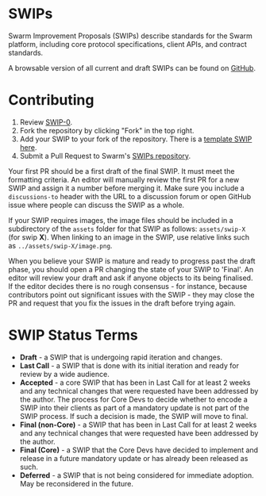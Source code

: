 # SWIPs
Swarm Improvement Proposals (SWIPs) describe standards for the Swarm platform, including core protocol 
specifications, client APIs, and contract standards.

A browsable version of all current and draft SWIPs can be found on [GitHub](https://github.com/ethersphere/SWIPs).
<!-- TODO: This must be Swarm site eventually -->

# Contributing

 1. Review [SWIP-0](SWIPS/swip-0.md).
 2. Fork the repository by clicking "Fork" in the top right.
 3. Add your SWIP to your fork of the repository. There is a [template SWIP here](swip-X.md).
 4. Submit a Pull Request to Swarm's [SWIPs repository](https://github.com/ethersphere/SWIPs).

Your first PR should be a first draft of the final SWIP. It must meet the formatting criteria. An editor will manually review the 
first PR for a new SWIP and assign it a number before merging it. Make sure you include a `discussions-to` header with the URL to 
a discussion forum or open GitHub issue where people can discuss the SWIP as a whole.

If your SWIP requires images, the image files should be included in a subdirectory of the `assets` folder for that SWIP as 
follows: `assets/swip-X` (for swip **X**). When linking to an image in the SWIP, use relative links such as 
`../assets/swip-X/image.png`.

When you believe your SWIP is mature and ready to progress past the draft phase, you should open a PR changing the state of your 
SWIP to 'Final'. An editor will review your draft and ask if anyone objects to its being finalised. If the editor decides there 
is no rough consensus - for instance, because contributors point out significant issues with the SWIP - they may close the PR and 
request that you fix the issues in the draft before trying again.

# SWIP Status Terms

* **Draft** - a SWIP that is undergoing rapid iteration and changes.
* **Last Call** - a SWIP that is done with its initial iteration and ready for review by a wide audience.
* **Accepted** - a core SWIP that has been in Last Call for at least 2 weeks and any technical changes that were requested have been addressed by the author. The process for Core Devs to decide whether to encode a SWIP into their clients as part of a mandatory update is not part of the SWIP process. If such a decision is made, the SWIP will move to final.
* **Final (non-Core)** - a SWIP that has been in Last Call for at least 2 weeks and any technical changes that were requested have been addressed by the author.
* **Final (Core)** - a SWIP that the Core Devs have decided to implement and release in a future mandatory update or has already been released as such. 
* **Deferred** - a SWIP that is not being considered for immediate adoption. May be reconsidered in the future.


